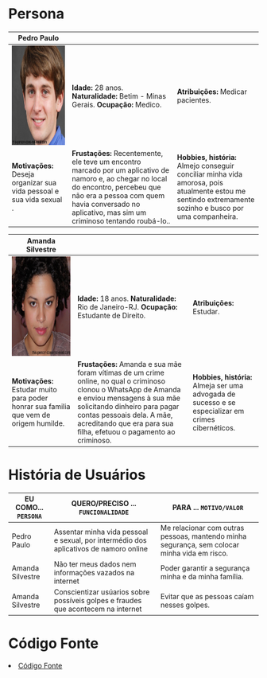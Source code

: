 # Persona 

|**Pedro Paulo**|           |                             | 
|-------------------|-----------|-----------------------------|
<img src="https://github.com/ICEI-PUC-Minas-PPC-CC/ppc-cc-2024-1-ment2-manha-perigosrelacionamentos/blob/main/docs/img/pedro%20paulo.jfif" width="200" height="200"/>|**Idade:** 28 anos. **Naturalidade:** Betim - Minas Gerais. **Ocupação:** Medico.       |**Atribuições:** Medicar pacientes. 
|**Motivações:** Deseja organizar sua vida pessoal e sua vida sexual .  |**Frustações:** Recentemente, ele teve um encontro marcado por um aplicativo de namoro e, ao chegar no local do encontro, percebeu que não era a pessoa com quem havia conversado no aplicativo, mas sim um criminoso tentando roubá-lo..   |**Hobbies, história:** Almejo conseguir conciliar minha vida amorosa, pois atualmente estou me sentindo extremamente sozinho e busco por uma companheira.


|**Amanda Silvestre**|           |                             | 
|-------------------|-----------|-----------------------------|
<img src="https://github.com/ICEI-PUC-Minas-PPC-CC/ppc-cc-2024-1-ment2-manha-perigosrelacionamentos/blob/main/docs/img/imagem_2024-03-17_215643411.png" width="200" height="200"/>|**Idade:** 18 anos. **Naturalidade:** Rio de Janeiro-RJ. **Ocupação:** Estudante de Direito.       |**Atribuições:** Estudar. 
|**Motivações:** Estudar muito para poder honrar sua familia que vem de origem humilde.  |**Frustações:** Amanda e sua mãe foram vítimas de um crime online, no qual o criminoso clonou o WhatsApp de Amanda e enviou mensagens à sua mãe solicitando dinheiro para pagar contas pessoais dela. A mãe, acreditando que era para sua filha, efetuou o pagamento ao criminoso.   |**Hobbies, história:** Almeja ser uma advogada de sucesso e se especializar em crimes cibernéticos.



# História de Usuários 

|EU COMO... `PERSONA`| QUERO/PRECISO ... `FUNCIONALIDADE` |PARA ... `MOTIVO/VALOR`                 |
|--------------------|------------------------------------|----------------------------------------|
|Pedro Paulo  | Assentar minha vida pessoal e sexual, por intermédio dos aplicativos de namoro online | Me relacionar com outras pessoas, mantendo minha segurança, sem colocar minha vida em risco.|
|Amanda Silvestre | Não ter meus dados nem informações vazados na internet | Poder garantir a segurança minha e da minha família.|
|Amanda Silvestre | Conscientizar usúarios sobre possíveis golpes e fraudes que acontecem na internet  | Evitar que as pessoas caíam nesses golpes. |










# Código Fonte
<li><a href="referenciasbibliograficas.md"> Código Fonte</a></li>
